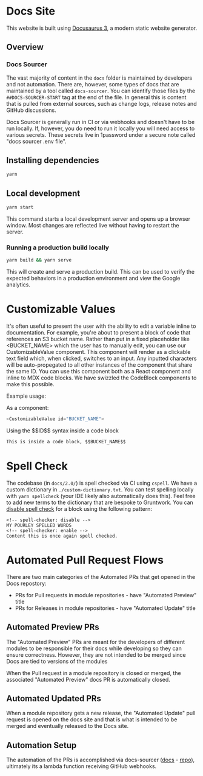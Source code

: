 # Docs Site

This website is built using [Docusaurus 3](https://docusaurus.io/), a modern
static website generator.

## Overview

### Docs Sourcer

The vast majority of content in the `docs` folder is maintained by developers and not automation.
There are, however, some types of docs that are maintained by a tool called `docs-sourcer`. You can
identify those files by the `##DOCS-SOURCER-START` tag at the end of the file. In general
this is content that is pulled from external sources, such as change logs, release notes and
GitHub discussions.

Docs Sourcer is generally run in CI or via webhooks and doesn't have to be run locally. If, however, you do need
to run it locally you will need access to various secrets.  These secrets live in 1password under a secure note called
"docs sourcer .env file".

## Installing dependencies

```sh
yarn
```

## Local development

```sh
yarn start
```

This command starts a local development server and opens up a browser window.
Most changes are reflected live without having to restart the server.

### Running a production build locally

```sh
yarn build && yarn serve
```

This will create and serve a production build. This can be used to verify the
expected behaviors in a production environment and view the Google analytics.

# Customizable Values

It's often useful to present the user with the ability to edit a variable inline to documentation.  For example, you're about to present a block of code that references an S3 bucket name.  Rather than put in a fixed placeholder like <BUCKET_NAME> which the user has to manually edit, you can use our CustomizableValue component.  This component will render as a clickable text field which, when clicked, switches to an input. Any inputted characters will be auto-propegated to all other instances of the component that share the same ID.  You can use this component both as a React component and inline to MDX code blocks.  We have swizzled the CodeBlock components to make this possible.

Example usage:

As a component:
```js
<CustomizableValue id="BUCKET_NAME">
```

Using the \$\$ID\$\$ syntax inside a code block
```md
This is inside a code block, $$BUCKET_NAME$$
```
# Spell Check
The codebase (in `docs/2.0/`) is spell checked via CI using `cspell`.  We have a custom dictionary in `./custom-dictionary.txt`.  You can test spelling locally with `yarn spellcheck` (your IDE likely also automatically does this).  Feel free to add new terms to the dictionary that are bespoke to Gruntwork.  You can [disable spell check](https://cspell.org/configuration/document-settings/) for a block using the following pattern:
```
<!-- spell-checker: disable -->
MY POURLEY SPELLED WURDS
<!-- spell-checker: enable -->
Content this is once again spell checked.
```

# Automated Pull Request Flows
There are two main categories of the Automated PRs that get opened in the Docs repostory:
* PRs for Pull requests in module repositories - have "Automated Preview" title
* PRs for Releases in module repositories - have "Automated Update" title

## Automated Preview PRs
The "Automated Preview" PRs are meant for the developers of different modules to be responsible for their docs while developing so they can ensure correctness. However, they are not intended to be merged since Docs are tied to versions of the modules

When the Pull request in a module repository is closed or merged, the associated "Automated Preview" docs PR is automatically closed.

## Automated Updated PRs
When a module repository gets a new release, the "Automated Update" pull request is opened on the docs site and that is what is intended to be merged and eventually released to the Docs site.

## Automation Setup
The automation of the PRs is accomplished via docs-sourcer ([docs](https://github.com/gruntwork-io-team/dogfood-infrastructure-live/blob/main/OPERATOR.md#docs-sourcer) - [repo](https://github.com/gruntwork-io/docs-sourcer)), ultimately its a lambda function receiving GitHub webhooks.